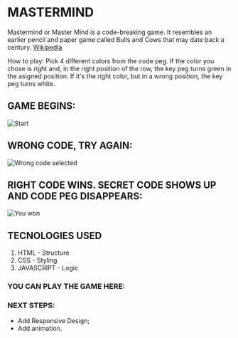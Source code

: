 # MASTERMIND 

Mastermind or Master Mind is a code-breaking game. It resembles an earlier pencil and paper game called Bulls and Cows that may date back a century. [Wikipedia](https://en.wikipedia.org/wiki/Mastermind_(board_game))

How to play: Pick 4 different colors from the code peg. If the color you chose is right and, in the right position of the row, the key peg turns green in the asigned position. If it's the right color, but in a wrong position, the key peg turns white. 

## GAME BEGINS:

![Start](https://i.imgur.com/NJDT0mS.png "Start Game")

## WRONG CODE, TRY AGAIN:

![Wrong code selected](https://i.imgur.com/EqFe1x2.png "Wrong code, try again!") 

## RIGHT CODE WINS. SECRET CODE SHOWS UP AND CODE PEG DISAPPEARS:

![You won](https://i.imgur.com/vL8pRLO.png "You won!")

## TECNOLOGIES USED

1. HTML - Structure
1. CSS - Styling
1. JAVASCRIPT - Logic

### YOU CAN PLAY THE GAME HERE: 

### NEXT STEPS: 
* Add Responsive Design;
* Add animation.